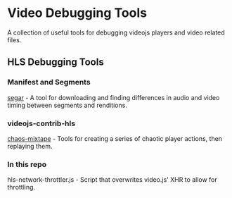 # Video Debugging Tools

A collection of useful tools for debugging videojs players and video related files.

## HLS Debugging Tools

### Manifest and Segments

[segar](https://github.com/gesinger/segar) - A tool for downloading and finding
differences in audio and video timing between segments and renditions.

### videojs-contrib-hls

[chaos-mixtape](https://github.com/gesinger/chaos-mixtape) - Tools for creating a series
of chaotic player actions, then replaying them.

### In this repo

hls-network-throttler.js - Script that overwrites video.js' XHR to allow for throttling.
